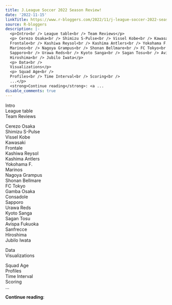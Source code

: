 ```yaml
---
title: J.League Soccer 2022 Season Review!
date: '2022-11-15'
linkTitle: https://www.r-bloggers.com/2022/11/j-league-soccer-2022-season-review/
source: R-bloggers
description: |-
  <p>Intro<br /> League table<br /> Team Reviews</p>
  <p> Cerezo Osaka<br /> Shimizu S-Pulse<br /> Vissel Kobe<br /> Kawasaki<br />
  Frontale<br /> Kashiwa Reysol<br /> Kashima Antlers<br /> Yokohama F.<br />
  Marinos<br /> Nagoya Grampus<br /> Shonan Bellmare<br /> FC Tokyo<br /> Gamba Osaka<br /> Consadole<br />
  Sapporo<br /> Urawa Reds<br /> Kyoto Sanga<br /> Sagan Tosu<br /> Avispa Fukuoka<br /> Sanfrecce<br />
  Hiroshima<br /> Jubilo Iwata</p>
  <p> Data<br />
  Visualizations</p>
  <p> Squad Age<br />
  Profiles<br /> Time Interval<br /> Scoring<br />
  ...</p>
  <strong>Continue reading</strong>: <a ...
disable_comments: true
---
```

<p>Intro<br /> League table<br /> Team Reviews</p>
<p> Cerezo Osaka<br /> Shimizu S-Pulse<br /> Vissel Kobe<br /> Kawasaki<br />
Frontale<br /> Kashiwa Reysol<br /> Kashima Antlers<br /> Yokohama F.<br />
Marinos<br /> Nagoya Grampus<br /> Shonan Bellmare<br /> FC Tokyo<br /> Gamba Osaka<br /> Consadole<br />
Sapporo<br /> Urawa Reds<br /> Kyoto Sanga<br /> Sagan Tosu<br /> Avispa Fukuoka<br /> Sanfrecce<br />
Hiroshima<br /> Jubilo Iwata</p>
<p> Data<br />
Visualizations</p>
<p> Squad Age<br />
Profiles<br /> Time Interval<br /> Scoring<br />
...</p>
<strong>Continue reading</strong>: <a ...